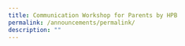 ```yaml
---
title: Communication Workshop for Parents by HPB
permalink: /announcements/permalink/
description: ""
---
```

